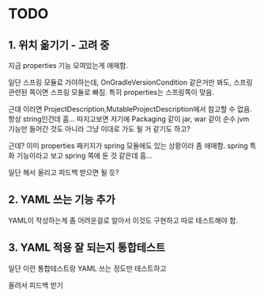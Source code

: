 # TODO

## 1. 위치 옮기기 - 고려 중


지금 properties 기능 모여있는게 애매함.

일단 스프링 모듈료 가야하는데, OnGradleVersionCondition 같은거만 봐도, 스프링 관련된 쪽이면 스프링 모듈로 빠짐.
특히 properties는 스프링쪽이 맞음.

근데 이러면 ProjectDescription,MutableProjectDescription에서 참고할 수 없음. 항상 string인건데 흠...
따지고보면 저기에 Packaging 같이 jar, war 같이 순수 jvm 기능만 들어간 것도 아니라 그냥 이대로 가도 될 거 같기도 하고?

근데? 이미 properties 패키지가 spring 모듈에도 있는 상황이라 좀 애매함. spring 특화 기능이라고 보고 spring 쪽에 둔 것 같은데 흠...

일단 해서 올리고 피드백 받으면 될 듯?

## 2. YAML 쓰는 기능 추가

YAML이 작성하는게 좀 어려운걸로 알아서 이것도 구현하고 따로 테스트해야 함.

## 3. YAML 적용 잘 되는지 통합테스트

일단 이런 통합테스트랑 YAML 쓰는 정도만 테스트하고

올려서 피드백 받기
